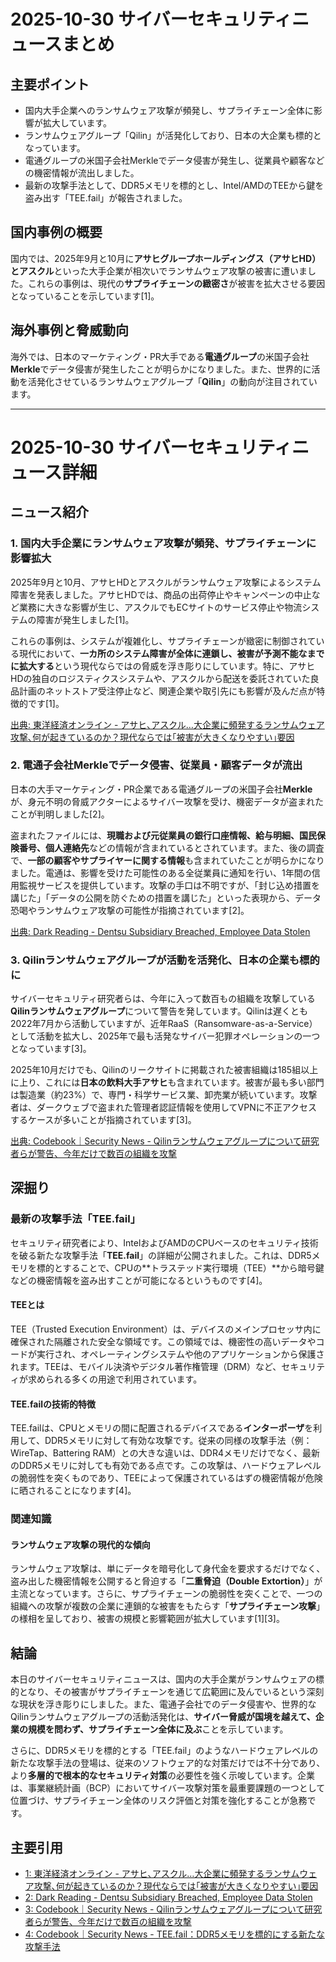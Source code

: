 # 2025-10-30 サイバーセキュリティニュースまとめ

## 主要ポイント

*   国内大手企業へのランサムウェア攻撃が頻発し、サプライチェーン全体に影響が拡大しています。
*   ランサムウェアグループ「Qilin」が活発化しており、日本の大企業も標的となっています。
*   電通グループの米国子会社Merkleでデータ侵害が発生し、従業員や顧客などの機密情報が流出しました。
*   最新の攻撃手法として、DDR5メモリを標的とし、Intel/AMDのTEEから鍵を盗み出す「TEE.fail」が報告されました。

## 国内事例の概要

国内では、2025年9月と10月に**アサヒグループホールディングス（アサヒHD）**と**アスクル**といった大手企業が相次いでランサムウェア攻撃の被害に遭いました。これらの事例は、現代の**サプライチェーンの緻密さ**が被害を拡大させる要因となっていることを示しています[1]。

## 海外事例と脅威動向

海外では、日本のマーケティング・PR大手である**電通グループ**の米国子会社**Merkle**でデータ侵害が発生したことが明らかになりました。また、世界的に活動を活発化させているランサムウェアグループ「**Qilin**」の動向が注目されています。

---

# 2025-10-30 サイバーセキュリティニュース詳細

## ニュース紹介

### 1. 国内大手企業にランサムウェア攻撃が頻発、サプライチェーンに影響拡大

2025年9月と10月、アサヒHDとアスクルがランサムウェア攻撃によるシステム障害を発表しました。アサヒHDでは、商品の出荷停止やキャンペーンの中止など業務に大きな影響が生じ、アスクルでもECサイトのサービス停止や物流システムの障害が発生しました[1]。

これらの事例は、システムが複雑化し、サプライチェーンが緻密に制御されている現代において、**一カ所のシステム障害が全体に連鎖し、被害が予測不能なまでに拡大する**という現代ならではの脅威を浮き彫りにしています。特に、アサヒHDの独自のロジスティクスシステムや、アスクルから配送を委託されていた良品計画のネットストア受注停止など、関連企業や取引先にも影響が及んだ点が特徴的です[1]。

[出典: 東洋経済オンライン - アサヒ､アスクル…大企業に頻発するランサムウェア攻撃､何が起きているのか？現代ならでは｢被害が大きくなりやすい｣要因](https://toyokeizai.net/articles/-/914200?display=b)

### 2. 電通子会社Merkleでデータ侵害、従業員・顧客データが流出

日本の大手マーケティング・PR企業である電通グループの米国子会社**Merkle**が、身元不明の脅威アクターによるサイバー攻撃を受け、機密データが盗まれたことが判明しました[2]。

盗まれたファイルには、**現職および元従業員の銀行口座情報、給与明細、国民保険番号、個人連絡先**などの情報が含まれているとされています。また、後の調査で、**一部の顧客やサプライヤーに関する情報**も含まれていたことが明らかになりました。電通は、影響を受けた可能性のある全従業員に通知を行い、1年間の信用監視サービスを提供しています。攻撃の手口は不明ですが、「封じ込め措置を講じた」「データの公開を防ぐための措置を講じた」といった表現から、データ恐喝やランサムウェア攻撃の可能性が指摘されています[2]。

[出典: Dark Reading - Dentsu Subsidiary Breached, Employee Data Stolen](https://www.darkreading.com/cyberattacks-data-breaches/dentsu-subsidiary-breached-employee-data-stolen)

### 3. Qilinランサムウェアグループが活動を活発化、日本の企業も標的に

サイバーセキュリティ研究者らは、今年に入って数百もの組織を攻撃している**Qilinランサムウェアグループ**について警告を発しています。Qilinは遅くとも2022年7月から活動していますが、近年RaaS（Ransomware-as-a-Service）として活動を拡大し、2025年で最も活発なサイバー犯罪オペレーションの一つとなっています[3]。

2025年10月だけでも、Qilinのリークサイトに掲載された被害組織は185組以上に上り、これには**日本の飲料大手アサヒ**も含まれています。被害が最も多い部門は製造業（約23%）で、専門・科学サービス業、卸売業が続いています。攻撃者は、ダークウェブで盗まれた管理者認証情報を使用してVPNに不正アクセスするケースが多いことが指摘されています[3]。

[出典: Codebook｜Security News - Qilinランサムウェアグループについて研究者らが警告、今年だけで数百の組織を攻撃](https://codebook.machinarecord.com/threatreport/silobreaker-cyber-alert/42269/)

## 深掘り

### 最新の攻撃手法「TEE.fail」

セキュリティ研究者により、IntelおよびAMDのCPUベースのセキュリティ技術を破る新たな攻撃手法「**TEE.fail**」の詳細が公開されました。これは、DDR5メモリを標的とすることで、CPUの**トラステッド実行環境（TEE）**から暗号鍵などの機密情報を盗み出すことが可能になるというものです[4]。

#### TEEとは

TEE（Trusted Execution Environment）は、デバイスのメインプロセッサ内に確保された隔離された安全な領域です。この領域では、機密性の高いデータやコードが実行され、オペレーティングシステムや他のアプリケーションから保護されます。TEEは、モバイル決済やデジタル著作権管理（DRM）など、セキュリティが求められる多くの用途で利用されています。

#### TEE.failの技術的特徴

TEE.failは、CPUとメモリの間に配置されるデバイスである**インターポーザ**を利用して、DDR5メモリに対して有効な攻撃です。従来の同様の攻撃手法（例：WireTap、Battering RAM）との大きな違いは、DDR4メモリだけでなく、最新のDDR5メモリに対しても有効である点です。この攻撃は、ハードウェアレベルの脆弱性を突くものであり、TEEによって保護されているはずの機密情報が危険に晒されることになります[4]。

### 関連知識

#### ランサムウェア攻撃の現代的な傾向

ランサムウェア攻撃は、単にデータを暗号化して身代金を要求するだけでなく、盗み出した機密情報を公開すると脅迫する「**二重脅迫（Double Extortion）**」が主流となっています。さらに、サプライチェーンの脆弱性を突くことで、一つの組織への攻撃が複数の企業に連鎖的な被害をもたらす「**サプライチェーン攻撃**」の様相を呈しており、被害の規模と影響範囲が拡大しています[1][3]。

## 結論

本日のサイバーセキュリティニュースは、国内の大手企業がランサムウェアの標的となり、その被害がサプライチェーンを通じて広範囲に及んでいるという深刻な現状を浮き彫りにしました。また、電通子会社でのデータ侵害や、世界的なQilinランサムウェアグループの活動活発化は、**サイバー脅威が国境を越えて、企業の規模を問わず、サプライチェーン全体に及ぶ**ことを示しています。

さらに、DDR5メモリを標的とする「TEE.fail」のようなハードウェアレベルの新たな攻撃手法の登場は、従来のソフトウェア的な対策だけでは不十分であり、より**多層的で根本的なセキュリティ対策**の必要性を強く示唆しています。企業は、事業継続計画（BCP）においてサイバー攻撃対策を最重要課題の一つとして位置づけ、サプライチェーン全体のリスク評価と対策を強化することが急務です。

## 主要引用

*   [1: 東洋経済オンライン - アサヒ､アスクル…大企業に頻発するランサムウェア攻撃､何が起きているのか？現代ならでは｢被害が大きくなりやすい｣要因](https://toyokeizai.net/articles/-/914200?display=b)
*   [2: Dark Reading - Dentsu Subsidiary Breached, Employee Data Stolen](https://www.darkreading.com/cyberattacks-data-breaches/dentsu-subsidiary-breached-employee-data-stolen)
*   [3: Codebook｜Security News - Qilinランサムウェアグループについて研究者らが警告、今年だけで数百の組織を攻撃](https://codebook.machinarecord.com/threatreport/silobreaker-cyber-alert/42269/)
*   [4: Codebook｜Security News - TEE.fail：DDR5メモリを標的にする新たな攻撃手法](https://codebook.machinarecord.com/threatreport/silobreaker-cyber-alert/42269/)
